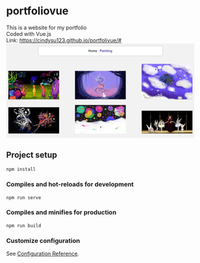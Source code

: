 # portfoliovue


This is a website for my portfolio <br />
Coded with Vue.js <br />
Link: https://cindysu123.github.io/portfolivue/#
![Preview](https://github.com/Cindysu123/portfolivue/blob/master/1.jpg?raw=true)

## Project setup
```
npm install
```

### Compiles and hot-reloads for development
```
npm run serve
```

### Compiles and minifies for production
```
npm run build
```

### Customize configuration
See [Configuration Reference](https://cli.vuejs.org/config/).
